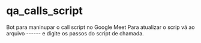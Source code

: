 # qa_calls_script
Bot para maninupar o call script no Google Meet
Para atualizar o scrip vá ao arquivo ------ e digite os passos do script de chamada.
